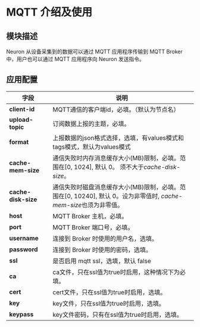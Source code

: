 # MQTT 介绍及使用

## 模块描述

Neuron 从设备采集到的数据可以通过 MQTT 应用程序传输到 MQTT Broker 中，用户也可以通过 MQTT 应用程序向 Neuron 发送指令。

## 应用配置

| 字段                | 说明                                                         |
| ------------------- | ------------------------------------------------------------ |
| **client-id**       | MQTT通信的客户端id，必填。（默认为节点名）                   |
| **upload-topic**    | 订阅数据上报的主题，必填。                                   |
| **format**          | 上报数据的json格式选择，选填，有values模式和tags模式，默认为values模式 |
| **cache-mem-size**  | 通信失败时内存消息缓存大小(MB)限制，必填。范围在[0, 1024], 默认 0。 须不大于*cache-disk-size*。|
| **cache-disk-size** | 通信失败时磁盘消息缓存大小(MB)限制，必填。范围在[0, 10240], 默认 0。设为非零值时, *cache-mem-size*也须为非零值。|
| **host**            | MQTT Broker 主机，必填。                                     |
| **port**            | MQTT Broker 端口号，必填。                                   |
| **username**        | 连接到 Broker 时使用的用户名，选填。                         |
| **password**        | 连接到 Broker 时使用的密码，选填。                           |
| **ssl**             | 是否启用 mqtt ssl，选填，默认 false                          |
| **ca**              | ca文件，只在ssl值为true时启用，这种情况下为必填。            |
| **cert**            | cert文件，只在ssl值为true时启用，选填。                      |
| **key**             | key文件，只在ssl值为true时启用，选填。                       |
| **keypass**         | key文件密码，只有在ssl值为true时启用，选填。                 |
